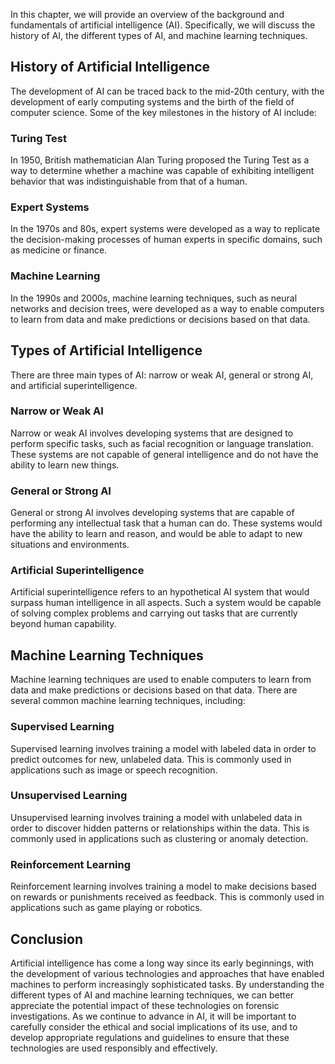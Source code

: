 
In this chapter, we will provide an overview of the background and fundamentals of artificial intelligence (AI). Specifically, we will discuss the history of AI, the different types of AI, and machine learning techniques.

History of Artificial Intelligence
----------------------------------

The development of AI can be traced back to the mid-20th century, with the development of early computing systems and the birth of the field of computer science. Some of the key milestones in the history of AI include:

### Turing Test

In 1950, British mathematician Alan Turing proposed the Turing Test as a way to determine whether a machine was capable of exhibiting intelligent behavior that was indistinguishable from that of a human.

### Expert Systems

In the 1970s and 80s, expert systems were developed as a way to replicate the decision-making processes of human experts in specific domains, such as medicine or finance.

### Machine Learning

In the 1990s and 2000s, machine learning techniques, such as neural networks and decision trees, were developed as a way to enable computers to learn from data and make predictions or decisions based on that data.

Types of Artificial Intelligence
--------------------------------

There are three main types of AI: narrow or weak AI, general or strong AI, and artificial superintelligence.

### Narrow or Weak AI

Narrow or weak AI involves developing systems that are designed to perform specific tasks, such as facial recognition or language translation. These systems are not capable of general intelligence and do not have the ability to learn new things.

### General or Strong AI

General or strong AI involves developing systems that are capable of performing any intellectual task that a human can do. These systems would have the ability to learn and reason, and would be able to adapt to new situations and environments.

### Artificial Superintelligence

Artificial superintelligence refers to an hypothetical AI system that would surpass human intelligence in all aspects. Such a system would be capable of solving complex problems and carrying out tasks that are currently beyond human capability.

Machine Learning Techniques
---------------------------

Machine learning techniques are used to enable computers to learn from data and make predictions or decisions based on that data. There are several common machine learning techniques, including:

### Supervised Learning

Supervised learning involves training a model with labeled data in order to predict outcomes for new, unlabeled data. This is commonly used in applications such as image or speech recognition.

### Unsupervised Learning

Unsupervised learning involves training a model with unlabeled data in order to discover hidden patterns or relationships within the data. This is commonly used in applications such as clustering or anomaly detection.

### Reinforcement Learning

Reinforcement learning involves training a model to make decisions based on rewards or punishments received as feedback. This is commonly used in applications such as game playing or robotics.

Conclusion
----------

Artificial intelligence has come a long way since its early beginnings, with the development of various technologies and approaches that have enabled machines to perform increasingly sophisticated tasks. By understanding the different types of AI and machine learning techniques, we can better appreciate the potential impact of these technologies on forensic investigations. As we continue to advance in AI, it will be important to carefully consider the ethical and social implications of its use, and to develop appropriate regulations and guidelines to ensure that these technologies are used responsibly and effectively.
